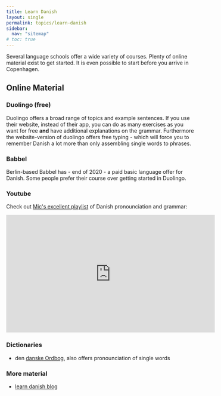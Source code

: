 ```yaml
---
title: Learn Danish
layout: single
permalink: topics/learn-danish
sidebar:
  nav: "sitemap"
# toc: true
---
```


Several language schools offer a wide variety of courses. Plenty of online material 
exist to get started. It is even possible to start before you arrive in Copenhagen.

## Online Material

### Duolingo (free)
Duolingo offers a broad range of topics and example sentences. If you use their website,
instead of their app, you can do as many exercises as you want for free **and** have 
additional explanations on the grammar. Furthermore the website-version of duolingo offers
free typing - which will force you to remember Danish a lot more than only assembling single
words to phrases. 

### Babbel
Berlin-based Babbel has - end of 2020 - a paid basic language offer for Danish. Some people
prefer their course over getting started in Duolingo. 

### Youtube

Check out [Mic's excellent playlist](https://www.youtube.com/playlist?list=PLD3n_YjHL8vnARPiWuzLILuhMx0Hj-bBd) of Danish pronounciation and grammar: 


<iframe width="560" height="315" src="https://www.youtube.com/embed/qTqMcIvmGng" frameborder="0" allow="accelerometer; autoplay; clipboard-write; encrypted-media; gyroscope; picture-in-picture" allowfullscreen></iframe>

### Dictionaries
- den [danske Ordbog](https://ordnet.dk/ddo), also offers pronounciation of single words

### More material

- [learn danish blog](https://www.learn-danish.com/category/danish-classes-and-tips/)
